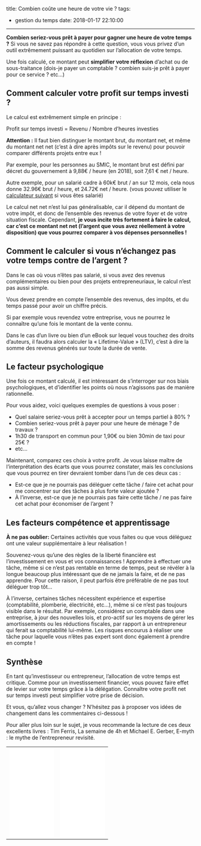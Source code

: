 title: Combien coûte une heure de votre vie ?
tags:
 - gestion du temps
date: 2018-01-17 22:10:00
---

**Combien seriez-vous prêt à payer pour gagner une heure de votre temps ?** Si vous ne savez pas répondre à cette question, vous vous privez d’un outil extrêmement puissant au quotidien sur l’allocation de votre temps.

Une fois calculé, ce montant peut **simplifier votre réflexion** d’achat ou de sous-traitance (dois-je payer un comptable ? combien suis-je prêt à payer pour ce service ? etc…)


## Comment calculer votre profit sur temps investi ?

Le calcul est extrêmement simple en principe :

Profit sur temps investi = Revenu / Nombre d’heures investies

__Attention :__ Il faut bien distinguer le montant brut, du montant net, et même du montant net net (c’est à dire après impôts sur le revenu) pour pouvoir comparer différents projets entre eux !

Par exemple, pour les personnes au SMIC, le montant brut est défini par décret du gouvernement à 9,88€ / heure (en 2018), soit 7,61 € net / heure.

Autre exemple, pour un salarié cadre à 60k€ brut / an sur 12 mois, cela nous donne 32.96€ brut / heure, et 24.72€ net / heure. (vous pouvez utiliser le [calculateur suivant](http://www.salaire-brut-en-net.fr/) si vous êtes salarié)

Le calcul net net n’est lui pas généralisable, car il dépend du montant de votre impôt, et donc de l’ensemble des revenus de votre foyer et de votre situation fiscale. Cependant, **je vous incite très fortement à faire le calcul, car c’est ce montant net net (l’argent que vous avez réellement à votre disposition) que vous pourrez comparer à vos dépenses personnelles !**


## Comment le calculer si vous n’échangez pas votre temps contre de l’argent ?

Dans le cas où vous n’êtes pas salarié, si vous avez des revenus complémentaires ou bien pour des projets entrepreneuriaux, le calcul n’est pas aussi simple.

Vous devez prendre en compte l’ensemble des revenus, des impôts, et du temps passé pour avoir un chiffre précis.

Si par exemple vous revendez votre entreprise, vous ne pourrez le connaître qu’une fois le montant de la vente connu.

Dans le cas d’un livre ou bien d’un eBook sur lequel vous touchez des droits d’auteurs, il faudra alors calculer la « Lifetime-Value » (LTV), c’est à dire la somme des revenus générés sur toute la durée de vente.


## Le facteur psychologique

Une fois ce montant calculé, il est intéressant de s’interroger sur nos biais psychologiques, et d’identifier les points où nous n’agissons pas de manière rationnelle.

Pour vous aidez, voici quelques exemples de questions à vous poser :

* Quel salaire seriez-vous prêt à accepter pour un temps partiel à 80% ?
* Combien seriez-vous prêt à payer pour une heure de ménage ? de travaux ?
* 1h30 de transport en commun pour 1,90€ ou bien 30min de taxi pour 25€ ?
* etc...

Maintenant, comparez ces choix à votre profit. Je vous laisse maître de l’interprétation des écarts que vous pourrez constater, mais les conclusions que vous pourrez en tirer devraient tomber dans l’un de ces deux cas :

* Est-ce que je ne pourrais pas déléguer cette tâche / faire cet achat pour me concentrer sur des tâches à plus forte valeur ajoutée ?
* À l’inverse, est-ce que je ne pourrais pas faire cette tâche / ne pas faire cet achat pour économiser de l’argent ?


## Les facteurs compétence et apprentissage

**À ne pas oublier:** Certaines activités que vous faites ou que vous déléguez ont une valeur supplémentaire à leur réalisation !

Souvenez-vous qu’une des règles de la liberté financière est l’investissement en vous et vos connaissances ! Apprendre à effectuer une tâche, même si ce n’est pas rentable en terme de temps, peut se révéler à la longue beaucoup plus intéressant que de ne jamais la faire, et de ne pas apprendre. Pour cette raison, il peut parfois être préférable de ne pas tout déléguer trop tôt…

À l’inverse, certaines tâches nécessitent expérience et expertise (comptabilité, plomberie, électricité, etc…), même si ce n’est pas toujours visible dans le résultat. Par exemple, considérez un comptable dans une entreprise, à jour des nouvelles lois, et pro-actif sur les moyens de gérer les amortissements ou les réductions fiscales, par rapport à un entrepreneur qui ferait sa comptabilité lui-même. Les risques encourus à réaliser une tâche pour laquelle vous n’êtes pas expert sont donc également à prendre en compte !


## Synthèse

En tant qu’investisseur ou entrepreneur, l’allocation de votre temps est critique. Comme pour un investissement financier, vous pouvez faire effet de levier sur votre temps grâce à la délégation. Connaître votre profit net sur temps investi peut simplifier votre prise de décision.

Et vous, qu’allez vous changer ? N’hésitez pas à proposer vos idées de changement dans les commentaires ci-dessous !

Pour aller plus loin sur le sujet, je vous recommande la lecture de ces deux excellents livres : Tim Ferris, La semaine de 4h et Michael E. Gerber, E-myth : le mythe de l’entrepreneur revisité.




<table width="100%">
<tbody>
<tr>
<td width="50%"><center><iframe style="width: 120px; height: 240px;" src="//ws-eu.amazon-adsystem.com/widgets/q?ServiceVersion=20070822&amp;OneJS=1&amp;Operation=GetAdHtml&amp;MarketPlace=FR&amp;source=ss&amp;ref=as_ss_li_til&amp;ad_type=product_link&amp;tracking_id=chayom-21&amp;marketplace=amazon&amp;region=FR&amp;placement=2744064173&amp;asins=2744064173&amp;linkId=98a368c2198c331d3f4a99d98e51dabc&amp;show_border=true&amp;link_opens_in_new_window=true" width="300" height="150" frameborder="0" marginwidth="0" marginheight="0" scrolling="no"></iframe></center></td>
<td width="50%"><center><iframe style="width: 120px; height: 240px;" src="//ws-eu.amazon-adsystem.com/widgets/q?ServiceVersion=20070822&amp;OneJS=1&amp;Operation=GetAdHtml&amp;MarketPlace=FR&amp;source=ss&amp;ref=as_ss_li_til&amp;ad_type=product_link&amp;tracking_id=chayom-21&amp;marketplace=amazon&amp;region=FR&amp;placement=B071GB8K5T&amp;asins=B071GB8K5T&amp;linkId=112091c4fb3bce3b741701b1d038ecd8&amp;show_border=true&amp;link_opens_in_new_window=true" width="300" height="150" frameborder="0" marginwidth="0" marginheight="0" scrolling="no"></iframe></center></td>
</tr>
</tbody>
</table>
